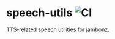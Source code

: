 # speech-utils ![CI](https://github.com/jambonz/speech-utils/workflows/CI/badge.svg)
TTS-related speech utilities for jambonz.

